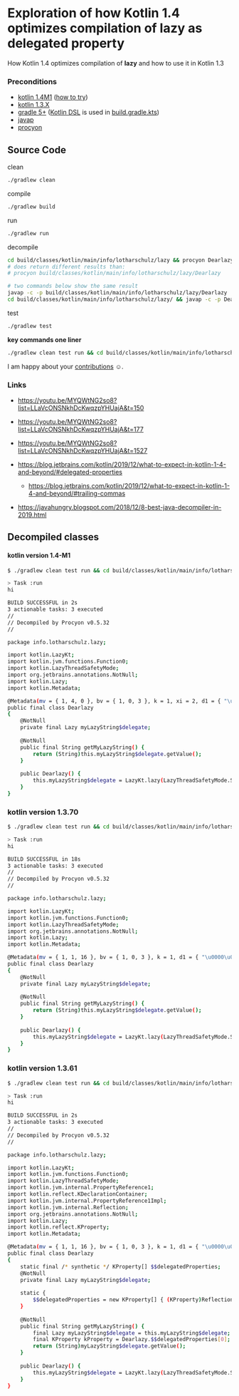 # Exploration of how Kotlin 1.4 optimizes compilation of **lazy** as delegated property

How Kotlin 1.4 optimizes compilation of **lazy** and how to use it in Kotlin 1.3

### Preconditions
- [kotlin 1.4M1](https://blog.jetbrains.com/kotlin/2020/03/kotlin-1-4-m1-released/) ([how to try](https://kotlinlang.org/eap/configure-build-for-eap.html))
- [kotlin 1.3.X](https://blog.jetbrains.com/kotlin/2020/03/kotlin-1-3-70-released/)
- [gradle 5+](https://docs.gradle.org/5.0/release-notes.html) ([Kotlin DSL](https://docs.gradle.org/5.0/release-notes.html#kotlin-dsl-1.0) is used in [build.gradle.kts](build.gradle.kts))
- [javap](https://manpages.debian.org/testing/openjdk-11-jdk-headless/javap.1.en.html)
- [procyon](https://bitbucket.org/mstrobel/procyon/wiki/Java%20Decompiler)

## Source Code

clean
```bash
./gradlew clean
```

compile
```bash
./gradlew build
```

run
```bash
./gradlew run
```

decompile
```bash
cd build/classes/kotlin/main/info/lotharschulz/lazy && procyon Dearlazy && cd ../../../../../../..
# does return different results than:
# procyon build/classes/kotlin/main/info/lotharschulz/lazy/Dearlazy

# two commands below show the same result
javap -c -p build/classes/kotlin/main/info/lotharschulz/lazy/Dearlazy
cd build/classes/kotlin/main/info/lotharschulz/lazy/ && javap -c -p Dearlazy && cd ../../../../../../..
```

test
```bash
./gradlew test
```

**key commands one liner**
```bash
./gradlew clean test run && cd build/classes/kotlin/main/info/lotharschulz/lazy/ && procyon Dearlazy && cd ../../../../../../..
```

I am happy about your [contributions](CONTRIBUTING.md) :relaxed:.

### Links

- https://youtu.be/MYQWtNG2so8?list=LLaVcONSNkhDcKwqzpYHUajA&t=150
- https://youtu.be/MYQWtNG2so8?list=LLaVcONSNkhDcKwqzpYHUajA&t=177
- https://youtu.be/MYQWtNG2so8?list=LLaVcONSNkhDcKwqzpYHUajA&t=1527

- https://blog.jetbrains.com/kotlin/2019/12/what-to-expect-in-kotlin-1-4-and-beyond/#delegated-properties
    - https://blog.jetbrains.com/kotlin/2019/12/what-to-expect-in-kotlin-1-4-and-beyond/#trailing-commas

- https://javahungry.blogspot.com/2018/12/8-best-java-decompiler-in-2019.html

## Decompiled classes

#### kotlin version 1.4-M1

```bash
$ ./gradlew clean test run && cd build/classes/kotlin/main/info/lotharschulz/lazy/ && procyon Dearlazy && cd ../../../../../../..

> Task :run
hi

BUILD SUCCESSFUL in 2s
3 actionable tasks: 3 executed
// 
// Decompiled by Procyon v0.5.32
// 

package info.lotharschulz.lazy;

import kotlin.LazyKt;
import kotlin.jvm.functions.Function0;
import kotlin.LazyThreadSafetyMode;
import org.jetbrains.annotations.NotNull;
import kotlin.Lazy;
import kotlin.Metadata;

@Metadata(mv = { 1, 4, 0 }, bv = { 1, 0, 3 }, k = 1, xi = 2, d1 = { "\u0000\u0014\n\u0002\u0018\u0002\n\u0002\u0010\u0000\n\u0002\b\u0002\n\u0002\u0010\u000e\n\u0002\b\u0005\u0018\u00002\u00020\u0001B\u0005¢\u0006\u0002\u0010\u0002R\u001b\u0010\u0003\u001a\u00020\u00048FX\u0086\u0084\u0002¢\u0006\f\n\u0004\b\u0007\u0010\b\u001a\u0004\b\u0005\u0010\u0006¨\u0006\t" }, d2 = { "Linfo/lotharschulz/lazy/Dearlazy;", "", "()V", "myLazyString", "", "getMyLazyString", "()Ljava/lang/String;", "myLazyString$delegate", "Lkotlin/Lazy;", "lazy" })
public final class Dearlazy
{
    @NotNull
    private final Lazy myLazyString$delegate;
    
    @NotNull
    public final String getMyLazyString() {
        return (String)this.myLazyString$delegate.getValue();
    }
    
    public Dearlazy() {
        this.myLazyString$delegate = LazyKt.lazy(LazyThreadSafetyMode.SYNCHRONIZED, (Function0)Dearlazy$myLazyString.Dearlazy$myLazyString$2.INSTANCE);
    }
}
```


### kotlin version 1.3.70

```bash
$ ./gradlew clean test run && cd build/classes/kotlin/main/info/lotharschulz/lazy/ && procyon Dearlazy && cd ../../../../../../..

> Task :run
hi

BUILD SUCCESSFUL in 18s
3 actionable tasks: 3 executed
// 
// Decompiled by Procyon v0.5.32
// 

package info.lotharschulz.lazy;

import kotlin.LazyKt;
import kotlin.jvm.functions.Function0;
import kotlin.LazyThreadSafetyMode;
import org.jetbrains.annotations.NotNull;
import kotlin.Lazy;
import kotlin.Metadata;

@Metadata(mv = { 1, 1, 16 }, bv = { 1, 0, 3 }, k = 1, d1 = { "\u0000\u0014\n\u0002\u0018\u0002\n\u0002\u0010\u0000\n\u0002\b\u0002\n\u0002\u0010\u000e\n\u0002\b\u0005\u0018\u00002\u00020\u0001B\u0005¢\u0006\u0002\u0010\u0002R\u001b\u0010\u0003\u001a\u00020\u00048FX\u0086\u0084\u0002¢\u0006\f\n\u0004\b\u0007\u0010\b\u001a\u0004\b\u0005\u0010\u0006¨\u0006\t" }, d2 = { "Linfo/lotharschulz/lazy/Dearlazy;", "", "()V", "myLazyString", "", "getMyLazyString", "()Ljava/lang/String;", "myLazyString$delegate", "Lkotlin/Lazy;", "lazy" })
public final class Dearlazy
{
    @NotNull
    private final Lazy myLazyString$delegate;
    
    @NotNull
    public final String getMyLazyString() {
        return (String)this.myLazyString$delegate.getValue();
    }
    
    public Dearlazy() {
        this.myLazyString$delegate = LazyKt.lazy(LazyThreadSafetyMode.SYNCHRONIZED, (Function0)Dearlazy$myLazyString.Dearlazy$myLazyString$2.INSTANCE);
    }
}
```

### kotlin version 1.3.61

```bash
$ ./gradlew clean test run && cd build/classes/kotlin/main/info/lotharschulz/lazy/ && procyon Dearlazy && cd ../../../../../../..

> Task :run
hi

BUILD SUCCESSFUL in 2s
3 actionable tasks: 3 executed
// 
// Decompiled by Procyon v0.5.32
// 

package info.lotharschulz.lazy;

import kotlin.LazyKt;
import kotlin.jvm.functions.Function0;
import kotlin.LazyThreadSafetyMode;
import kotlin.jvm.internal.PropertyReference1;
import kotlin.reflect.KDeclarationContainer;
import kotlin.jvm.internal.PropertyReference1Impl;
import kotlin.jvm.internal.Reflection;
import org.jetbrains.annotations.NotNull;
import kotlin.Lazy;
import kotlin.reflect.KProperty;
import kotlin.Metadata;

@Metadata(mv = { 1, 1, 16 }, bv = { 1, 0, 3 }, k = 1, d1 = { "\u0000\u0014\n\u0002\u0018\u0002\n\u0002\u0010\u0000\n\u0002\b\u0002\n\u0002\u0010\u000e\n\u0002\b\u0005\u0018\u00002\u00020\u0001B\u0005¢\u0006\u0002\u0010\u0002R\u001b\u0010\u0003\u001a\u00020\u00048FX\u0086\u0084\u0002¢\u0006\f\n\u0004\b\u0007\u0010\b\u001a\u0004\b\u0005\u0010\u0006¨\u0006\t" }, d2 = { "Linfo/lotharschulz/lazy/Dearlazy;", "", "()V", "myLazyString", "", "getMyLazyString", "()Ljava/lang/String;", "myLazyString$delegate", "Lkotlin/Lazy;", "lazy" })
public final class Dearlazy
{
    static final /* synthetic */ KProperty[] $$delegatedProperties;
    @NotNull
    private final Lazy myLazyString$delegate;
    
    static {
        $$delegatedProperties = new KProperty[] { (KProperty)Reflection.property1((PropertyReference1)new PropertyReference1Impl((KDeclarationContainer)Reflection.getOrCreateKotlinClass((Class)Dearlazy.class), "myLazyString", "getMyLazyString()Ljava/lang/String;")) };
    }
    
    @NotNull
    public final String getMyLazyString() {
        final Lazy myLazyString$delegate = this.myLazyString$delegate;
        final KProperty kProperty = Dearlazy.$$delegatedProperties[0];
        return (String)myLazyString$delegate.getValue();
    }
    
    public Dearlazy() {
        this.myLazyString$delegate = LazyKt.lazy(LazyThreadSafetyMode.SYNCHRONIZED, (Function0)Dearlazy$myLazyString.Dearlazy$myLazyString$2.INSTANCE);
    }
}

```
